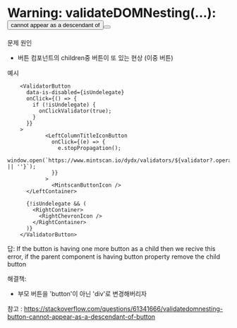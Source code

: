 # Warning: validateDOMNesting(...): <button> cannot appear as a descendant of <button>

문제 원인

- 버튼 컴포넌트의 children중 버튼이 또 있는 현상 (이중 버튼)

예시

```tsx
    <ValidatorButton
      data-is-disabled={isUndelegate}
      onClick={() => {
        if (!isUndelegate) {
          onClickValidator(true);
        }
      }}
    >
            <LeftColumnTitleIconButton
              onClick={(e) => {
                e.stopPropagation();
                window.open(`https://www.mintscan.io/dydx/validators/${validator?.operator_address || ''}`);
              }}
            >
              <MintscanButtonIcon />
      </LeftContainer>

      {!isUndelegate && (
        <RightContainer>
          <RightChevronIcon />
        </RightContainer>
      )}
    </ValidatorButton>
```

답: If the button is having one more button as a child then we recive this error, if the parent component is having button property remove the child button

해결책:

- 부모 버튼을 'button'이 아닌 'div'로 변경해버리자

참고 : https://stackoverflow.com/questions/61341666/validatedomnesting-button-cannot-appear-as-a-descendant-of-button
